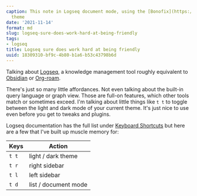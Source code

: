 ```yaml
---
caption: This note in Logseq document mode, using the [Bonofix](https://github.com/sansui233/logseq-bonofix-theme)
  theme
date: '2021-11-14'
format: md
slug: logseq-sure-does-work-hard-at-being-friendly
tags:
- logseq
title: Logseq sure does work hard at being friendly
uuid: 18309310-bf9c-4b80-b1a6-b53c43798b6d
---
```


Talking about [Logseq](https://logseq.github.io), a knowledge management tool roughly equivalent to [Obsidian](https://obsidian.md) or [Org-roam](https://www.orgroam.com).

There's just so many little affordances. Not even talking about the built-in query language or graph view. Those are full-on features, which other tools match or sometimes exceed. I'm talking about little things like `t t` to toggle between the light and dark mode of your current theme. It's just nice to use even before you get to tweaks and plugins.

Logseq documentation has the full list under [Keyboard Shortcuts](https://logseq.github.io/#/settings/shortcut) but here are a few that I've built up muscle memory for: 

| Keys | Action |
| --- | --- |
| `t t` | light / dark theme |
| `t r` | right sidebar |
| `t l` | left sidebar |
| `t d` | list / document mode |